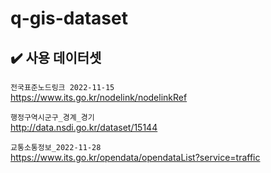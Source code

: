 # q-gis-dataset

## ✔️ 사용 데이터셋

`전국표준노드링크 2022-11-15` </br>
https://www.its.go.kr/nodelink/nodelinkRef

`행정구역시군구_경계_경기` </br>
http://data.nsdi.go.kr/dataset/15144

`교통소통정보_2022-11-28` </br>
https://www.its.go.kr/opendata/opendataList?service=traffic
